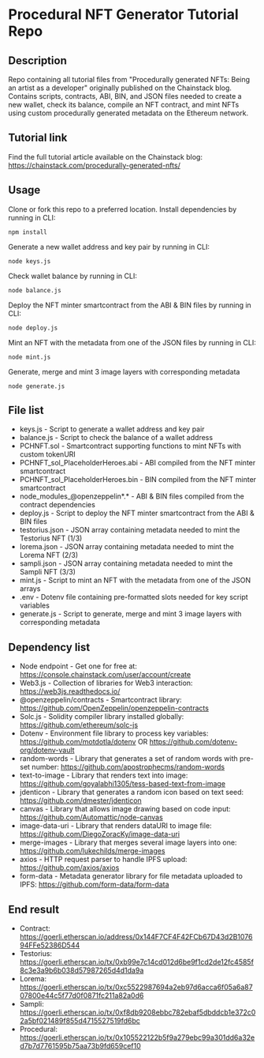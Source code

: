 # Procedural NFT Generator Tutorial Repo

## Description
Repo containing all tutorial files from "Procedurally generated NFTs: Being an artist as a developer" originally published on the Chainstack blog. Contains scripts, contracts, ABI, BIN, and JSON files needed to create a new wallet, check its balance, compile an NFT contract, and mint NFTs using custom procedurally generated metadata on the Ethereum network.

## Tutorial link
Find the full tutorial article available on the Chainstack blog:
https://chainstack.com/procedurally-generated-nfts/

## Usage
Clone or fork this repo to a preferred location. Install dependencies by running in CLI:

`npm install`

Generate a new wallet address and key pair by running in CLI:

`node keys.js`

Check wallet balance by running in CLI:

`node balance.js`

Deploy the NFT minter smartcontract from the ABI & BIN files by running in CLI:

`node deploy.js`

Mint an NFT with the metadata from one of the JSON files by running in CLI:

`node mint.js`

Generate, merge and mint 3 image layers with corresponding metadata

`node generate.js`

## File list
* keys.js - Script to generate a wallet address and key pair
* balance.js - Script to check the balance of a wallet address
* PCHNFT.sol - Smartcontract supporting functions to mint NFTs with custom tokenURI
* PCHNFT_sol_PlaceholderHeroes.abi - ABI compiled from the NFT minter smartcontract
* PCHNFT_sol_PlaceholderHeroes.bin - BIN compiled from the NFT minter smartcontract
* node_modules_@openzeppelin*.* - ABI & BIN files compiled from the contract dependencies
* deploy.js - Script to deploy the NFT minter smartcontract from the ABI & BIN files
* testorius.json - JSON array containing metadata needed to mint the Testorius NFT (1/3)
* lorema.json - JSON array containing metadata needed to mint the Lorema NFT (2/3)
* sampli.json - JSON array containing metadata needed to mint the Sampli NFT (3/3)
* mint.js - Script to mint an NFT with the metadata from one of the JSON arrays
* .env - Dotenv file containing pre-formatted slots needed for key script variables
* generate.js - Script to generate, merge and mint 3 image layers with corresponding metadata

## Dependency list
* Node endpoint - Get one for free at: https://console.chainstack.com/user/account/create
* Web3.js - Collection of libraries for Web3 interaction: https://web3js.readthedocs.io/
* @openzeppelin/contracts - Smartcontract library: https://github.com/OpenZeppelin/openzeppelin-contracts
* Solc.js - Solidity compiler library installed globally: https://github.com/ethereum/solc-js
* Dotenv - Environment file library to process key variables: https://github.com/motdotla/dotenv OR https://github.com/dotenv-org/dotenv-vault
* random-words - Library that generates a set of random words with pre-set number: https://github.com/apostrophecms/random-words
* text-to-image - Library that renders text into image: https://github.com/goyalabhi1305/tess-based-text-from-image
* jdenticon - Library that generates a random icon based on text seed: https://github.com/dmester/jdenticon
* canvas - Library that allows image drawing based on code input: https://github.com/Automattic/node-canvas
* image-data-uri - Library that renders dataURI to image file: https://github.com/DiegoZoracKy/image-data-uri
* merge-images - Library that merges several image layers into one: https://github.com/lukechilds/merge-images
* axios - HTTP request parser to handle IPFS upload: https://github.com/axios/axios
* form-data - Metadata generator library for file metadata uploaded to IPFS: https://github.com/form-data/form-data
## End result
* Contract: https://goerli.etherscan.io/address/0x144F7CF4F42FCb67D43d2B107694FFe52386D544
* Testorius: https://goerli.etherscan.io/tx/0xb99e7c14cd012d6be9f1cd2de12fc4585f8c3e3a9b6b038d57987265d4d1da9a
* Lorema: https://goerli.etherscan.io/tx/0xc5522987694a2eb97d6acca6f05a6a8707800e44c5f77d0f0871fc211a82a0d6
* Sampli: https://goerli.etherscan.io/tx/0xf8db9208ebbc782ebaf5dbddcb1e372c02a5bf021489f855d4715527519fd6bc
* Procedural: https://goerli.etherscan.io/tx/0x105522122b5f9a279ebc99a301dd6a32ed7b7d7761595b75aa73b9fd659cef10
